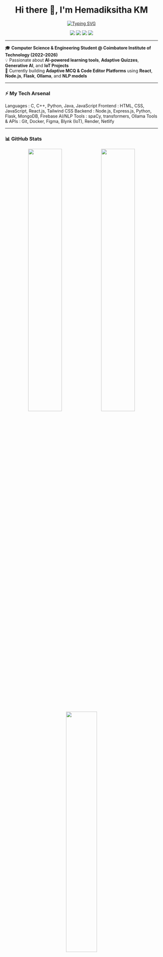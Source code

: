 <h1 align="center">Hi there 👋, I'm Hemadiksitha KM</h1>

<p align="center">
  <a href="https://github.com/Hemadiksitha">
    <img src="https://readme-typing-svg.demolab.com?font=Fira+Code&weight=500&size=20&duration=3000&pause=1000&center=true&vCenter=true&width=435&lines=CSE+Student+%40+CIT;Full+Stack+Developer;Generative+AI+%7C+NLP+Explorer;IoT+%7C+Hackathon+Enthusiast" alt="Typing SVG" />
  </a>
</p>

<p align="center">
  <a href="mailto:hema.diksitha@gmail.com"><img src="https://img.shields.io/badge/email-contact%20me-blue?style=flat&logo=gmail" /></a>
  <a href="https://www.linkedin.com/in/YOUR-LINKEDIN-ID"><img src="https://img.shields.io/badge/LinkedIn-Hemadiksitha-blue?style=flat&logo=linkedin" /></a>
  <a href="https://github.com/Hemadiksitha"><img src="https://img.shields.io/badge/GitHub-@Hemadiksitha-black?style=flat&logo=github" /></a>
  <img src="https://komarev.com/ghpvc/?username=Hemadiksitha&label=Profile%20views&color=0e75b6&style=flat" />
</p>

---

🎓 **Computer Science & Engineering Student @ Coimbatore Institute of Technology (2022–2026)**  
💡 Passionate about **AI-powered learning tools**, **Adaptive Quizzes**, **Generative AI**, and **IoT Projects**  
🔧 Currently building **Adaptive MCQ & Code Editor Platforms** using **React**, **Node.js**, **Flask**, **Ollama**, and **NLP models**

---

### ⚡ My Tech Arsenal


Languages     : C, C++, Python, Java, JavaScript
Frontend      : HTML, CSS, JavaScript, React.js, Tailwind CSS
Backend       : Node.js, Express.js, Python, Flask, MongoDB, Firebase
AI/NLP Tools  : spaCy, transformers, Ollama
Tools & APIs  : Git, Docker, Figma, Blynk (IoT), Render, Netlify

---

### 📊 GitHub Stats
<p align="center"> <img src="https://github-readme-stats.vercel.app/api?username=Hemadiksitha&show_icons=true&theme=radical" width="47%" /> <img src="https://github-readme-streak-stats.herokuapp.com/?user=Hemadiksitha&theme=radical" width="47%" /> </p> <p align="center"> <img src="https://github-readme-stats.vercel.app/api/top-langs/?username=Hemadiksitha&layout=compact&theme=radical" width="45%" /> </p>

---

### 🏆 GitHub Activity & Trophies
<p align="center"> <img src="https://github-profile-summary-cards.vercel.app/api/cards/profile-details?username=Hemadiksitha&theme=radical" /> </p> <p align="center"> <img src="https://github-profile-trophy.vercel.app/?username=Hemadiksitha&theme=matrix&column=7&no-bg=true&no-frame=true" /> </p>

---

⭐ Thanks for visiting my profile! Let’s connect and collaborate on innovative projects! 🚀
